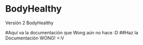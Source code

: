 # BodyHealthy
Versión 2 BodyHealthy

#Aquí va la documentación que Wong aún no hace :D
##Haz la Documentación WONG! >:V
